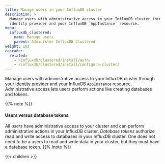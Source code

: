 ```yaml
---
title: Manage users in your InfluxDB cluster
description: >
  Manage users with administrative access to your InfluxDB cluster through your
  identity provider and your InfluxDB `AppInstance` resource.
menu:
  influxdb_clustered:
    name: Manage users
    parent: Administer InfluxDB Clustered
weight: 102
cascade:
  related:
    - /influxdb/clustered/install/auth/
    - /influxdb/clustered/install/configure-cluster/
---
```


Manage users with administrative access to your InfluxDB cluster through your
[identity provider](/influxdb/clustered/install/auth/) and your InfluxDB
`AppInstance` resource. Administrative access lets users perform actions like
creating databases and tokens.

{{% note %}}
#### Users versus database tokens

All _users_ have administrative access to your cluster and can perform
administrative actions in your InfluxDB cluster.
_Database tokens_ authorize read and write access to databases in your InfluxDB
cluster. One does not need to be a users to read and write data in your cluster,
but they must have a database token.
{{% /note %}}

{{< children >}}
